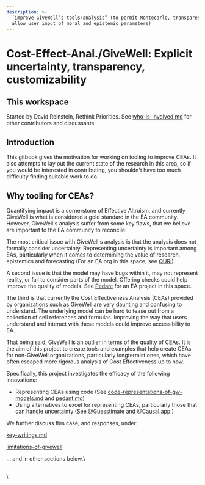 ```yaml
---
description: >-
  ’improve GiveWell’s tools/analysis” (to permit Montecarlo, transparency, and
  allow user input of moral and epistemic parameters)
---
```


# Cost-Effect-Anal./GiveWell: Explicit uncertainty, transparency, customizability

## This workspace

Started by David Reinstein, Rethink Priorities. See [who-is-involved.md](organization-and-introduction/who-is-involved.md "mention") for other contributors and discussants



## Introduction

This gitbook gives the motivation for working on tooling to improve CEAs. It also attempts to lay out the current state of the research in this area, so if you would be interested in contributing, you shouldn't have too much difficulty finding suitable work to do.

## Why tooling for CEAs?&#x20;

Quantifying impact is a cornerstone of Effective Altruism, and currently GiveWell is what is considered a gold standard in the EA community. However, GiveWell's analysis suffer from some key flaws, that we believe are important to the EA community to reconcile.

The most critical issue with GiveWell's analysis is that the analysis does not formally consider uncertainty. Representing uncertainty is important among EAs, particularly when it comes to determining the value of research, epistemics and forecasting (For an EA org in this space, see [QURI](https://quantifieduncertainty.org)).

A second issue is that the model may have bugs within it, may not represent reality, or fail to consider parts of the model. Offering checks could help improve the quality of models. See [Pedant](https://hazelfire.github.io/pedant/#/) for an EA project in this space.

The third is that currently the Cost Effectiveness Analysis (CEAs) provided by organizations such as GiveWell are very daunting and confusing to understand. The underlying model can be hard to tease out from a collection of cell references and formulas. Improving the way that users understand and interact with these models could improve accessibility to EA.

That being said, GiveWell is an outlier in terms of the quality of CEAs. It is the aim of this project to create tools and examples that help create CEAs for non-GiveWell organizations, particularly longtermist ones, which have often escaped more rigorous analysis of Cost Effectiveness up to now.

Specifically, this project investigates the efficacy of the following innovations:

* Representing CEAs using code (See [code-representations-of-gw-models.md](givewell-model-and-extensions/code-representations-of-gw-models.md "mention") and [pedant.md](tools-and-examples/pedant.md "mention"))
* Using alternatives to excel for representing CEAs, particularly those that can handle uncertainty (See @Guesstimate  and @Causal.app )

We further discuss this case, and responses, under:

[key-writings.md](organization-and-introduction/key-writings.md "mention")

[limitations-of-givewell](innovations-and-issues/limitations-of-givewell/ "mention")

... and in other sections below.\


##





\
